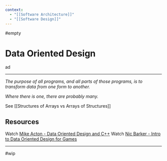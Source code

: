 ```yaml
---
context:
  - "[[Software Architecture]]"
  - "[[Software Design]]"
---
```


#empty

# Data Oriented Design

ad

---

_The purpose of all programs, and all parts of those programs, is to transform data from one form to another._

_Where there is one, there are probably many._

See [[Structures of Arrays vs Arrays of Structures]]

## Resources

Watch [Mike Acton - Data Oriented Design and C++](https://www.youtube.com/watch?v=rX0ItVEVjHc)
Watch [Nic Barker - Intro to Data Oriented Design for Games](https://www.youtube.com/watch?v=WwkuAqObplU)

---

#wip
